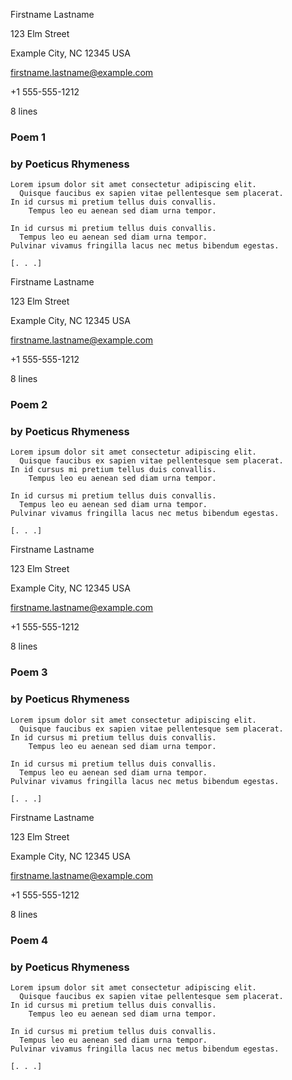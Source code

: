 <!--
Template: poetry

Poetry manuscripts, no matter the length, are typically formatted as a series
of poems without a title page or table of contents. Each page has a contact and
line count, as well as a title, and then the poem.

- poems, one-by-one, page after page
- each with a page header (contact and poem line count), and a title block
- if you want to add a title page or anything else, check out
  example-poems-extra.md in the examples folder
-->

<style>
    /*
    @import url("https://toddwarner.io/pub/css/manuscript-css/manuscript-beta.css");
    */
    @import url("../manuscript-beta.css");
    @import url("../../manuscript-beta.css");
</style>

<div id="vpage">
<article id="manuscript" class="poetry">




[comment]: / "---------------------------- POEMS -----------------------------"




<section class="m-poem"> <!-- ------------------- POEM -------------------- -->

<div class="m-contact">


Firstname Lastname

123 Elm Street

Example City, NC 12345 USA

firstname.lastname@example.com

+1 555-555-1212


</div><div class="m-count">


8 lines


</div><div class="m-title">


# Poem 1

### by Poeticus Rhymeness


</div>


```
Lorem ipsum dolor sit amet consectetur adipiscing elit.
  Quisque faucibus ex sapien vitae pellentesque sem placerat.
In id cursus mi pretium tellus duis convallis.
    Tempus leo eu aenean sed diam urna tempor.
```
```
In id cursus mi pretium tellus duis convallis.
  Tempus leo eu aenean sed diam urna tempor.
Pulvinar vivamus fringilla lacus nec metus bibendum egestas.
```
```
[. . .]
```

</section> <!-- end poem -->




<section class="m-poem"> <!-- ------------------- POEM -------------------- -->

<div class="m-contact">


Firstname Lastname

123 Elm Street

Example City, NC 12345 USA

firstname.lastname@example.com

+1 555-555-1212


</div><div class="m-count">


8 lines


</div>




<div class="m-title"> <!-- title block (title, byline if different) -->

# Poem 2

### by Poeticus Rhymeness

</div> <!-- end m-title -->


```
Lorem ipsum dolor sit amet consectetur adipiscing elit.
  Quisque faucibus ex sapien vitae pellentesque sem placerat.
In id cursus mi pretium tellus duis convallis.
    Tempus leo eu aenean sed diam urna tempor.

In id cursus mi pretium tellus duis convallis.
  Tempus leo eu aenean sed diam urna tempor.
Pulvinar vivamus fringilla lacus nec metus bibendum egestas.

[. . .]
```

</section> <!-- end poem -->




<section class="m-poem"> <!-- ------------------- POEM -------------------- -->

<div class="m-contact">


Firstname Lastname

123 Elm Street

Example City, NC 12345 USA

firstname.lastname@example.com

+1 555-555-1212


</div><div class="m-count">


8 lines


</div>




<div class="m-title"> <!-- title block (title, byline if different) -->

# Poem 3

### by Poeticus Rhymeness

</div> <!-- end m-title -->


```
Lorem ipsum dolor sit amet consectetur adipiscing elit.
  Quisque faucibus ex sapien vitae pellentesque sem placerat.
In id cursus mi pretium tellus duis convallis.
    Tempus leo eu aenean sed diam urna tempor.
```
```
In id cursus mi pretium tellus duis convallis.
  Tempus leo eu aenean sed diam urna tempor.
Pulvinar vivamus fringilla lacus nec metus bibendum egestas.
```
```
[. . .]
```

</section> <!-- end poem -->




<section class="m-poem"> <!-- ------------------- POEM -------------------- -->

<div class="m-contact">


Firstname Lastname

123 Elm Street

Example City, NC 12345 USA

firstname.lastname@example.com

+1 555-555-1212


</div><div class="m-count">


8 lines


</div>




<div class="m-title"> <!-- title block (title, byline if different) -->

# Poem 4

### by Poeticus Rhymeness

</div> <!-- end m-title -->


```
Lorem ipsum dolor sit amet consectetur adipiscing elit.
  Quisque faucibus ex sapien vitae pellentesque sem placerat.
In id cursus mi pretium tellus duis convallis.
    Tempus leo eu aenean sed diam urna tempor.

In id cursus mi pretium tellus duis convallis.
  Tempus leo eu aenean sed diam urna tempor.
Pulvinar vivamus fringilla lacus nec metus bibendum egestas.

[. . .]
```

</section> <!-- end poem -->


</article></div> <!-- ------------------------------ end of manuscript ---- -->

